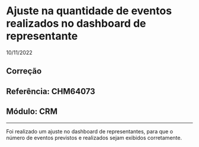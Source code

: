 # Ajuste na quantidade de eventos realizados no dashboard de representante
10/11/2022
## Correção
## Referência: CHM64073
## Módulo: CRM
***

Foi realizado um ajuste no dashboard de representantes, para que o número de eventos previstos e realizados sejam exibidos corretamente.
